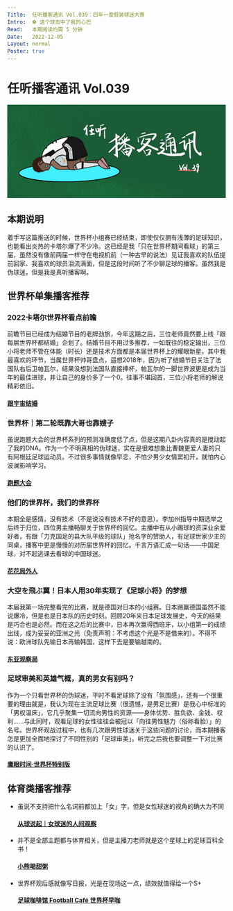 ```yaml
---
Title:  任听播客通讯 Vol.039：四年一度假装球迷大赛
Intro:  ⚽️ 这个球击中了我的心巴
Read:   本期阅读约需 5 分钟
Date:   2022-12-05
Layout: normal
Poster: true
---
```


# 任听播客通讯 Vol.039
![](./img/vol_039_small.png)


## 本期说明
着手写这篇推送的时候，世界杯小组赛已经结束，即使仅仅拥有浅薄的足球知识，也能看出炎热的卡塔尔爆了不少冷。这已经是我「只在世界杯期间看球」的第三届，虽然没有像前两届一样守在电视机前（一种古早的说法）见证我喜欢的队伍提前回家、我喜欢的球员泪流满面，但是这段时间听了不少聊足球的播客。虽然我是伪球迷，但是我是真听播客啊。

## 世界杯单集播客推荐

### 2022卡塔尔世界杯看点前瞻
前瞻节目已经成为结婚节目的老牌劲旅，今年这期之后，三位老师竟然要上线「跟每届世界杯都结婚」企划了。结婚节目不用过多推荐，一如既往的稳定输出，三位小将老师不管在体能（时长）还是技术方面都是本届世界杯上的耀眼新星。其中我最喜欢的环节，当属世界杯帅哥盘点，遥想2018年，因为听了结婚节目关注了法国队右后卫帕瓦尔，结果没想到法国队直接捧杯，帕瓦尔的一脚世界波更是成为当年的最佳进球，并让自己的身价多了一个0。往事不堪回首，三位小将老师的解说精彩依旧。
#### [跟宇宙结婚](http://rss.lizhi.fm/rss/1307862.xml)

### 世界杯｜第二轮既靠大哥也靠嫂子
虽说跑题大会的世界杯系列的预测准确度低了点，但是这期八卦内容真的是搅动起了我的DNA。作为一个不明真相的伪球迷，实在是很难想象比曹魏更爱人妻的只有阿根廷足球运动员。不过很多事情就像早恋，不怕少男少女情窦初开，就怕内心波澜影响学习。
#### [跑题大会](http://www.ximalaya.com/album/14641355.xml)

### 他们的世界杯，我们的世界杯
本期全是感情，没有技术（不是说没有技术不好的意思）。李加州指导中期选举之后终于归位，四位男主播畅聊关于世界杯的回忆。主播中有从小踢球的资深业余爱好者，有跟「力克国足的县大队平级的球队」抢名字的赞助人，有足球世家少主的同桌，播客中更是慢慢的对历届世界杯的回忆。千言万语汇成一句话——中国足球，对不起逃课去看球的中国球迷。
#### [花花局外人](http://www.ximalaya.com/album/20341384.xml)

### 大空を飛ぶ翼！日本人用30年实现了《足球小将》的梦想
本届我第一场完整看完的比赛，就是德国对日本的小组赛。日本踢赢德国虽然不能说爆冷，但是也是日本队的历史时刻。回顾20年来日本足球发展史，今天的结果是巧合也是必然。而在这之后的比赛中，日本再次赢得西班牙，以小组第一的成绩出线，成为妥妥的亚洲之光（免责声明：不考虑这个光是不是借来的）。不得不说：欧洲球队先输日本再输韩国，这样下去是要输越南的。
#### [东亚观察局](https://feed.xyzfm.space/eye-on-east-asia)

### 足球审美和英雄气概，真的男女有别吗？
作为一个只看世界杯的伪球迷，平时不看足球除了没有「氛围感」，还有一个很重要的理由就是，我认为现在主流足球比赛（很遗憾，是男足比赛）是我心中标准的「男权温床」，它几乎聚集一切流向男性的资源——身体优势、胜负欲、金钱、权利……与此同时，观看足球的女性往往会被冠以「向往男性魅力（俗称看脸）」的名号。世界杯观战过程中，也有几次跟男性球迷关于这些问题的讨论，而本期播客怎是更加全面地探讨了不同性别的「足球审美」。听完之后我也要调整一下对比赛的认识了。
#### [鹰眼时间·世界杯特别版](https://feed.xyzfm.space/4cdjkbgjkcrd)


<!-- roam -->
## 体育类播客推荐
* 虽说不支持把什么名词前都加上「女」字，但是女性球迷的视角的确大为不同
  #### [从球说起｜女球迷的人间观察](https://s1.proxy.wavpub.com/beyondfootball.xml)
* 并不是全部主题都与体育相关，但是主播刀老师就是这个星球上的足球百科全书！
  #### [小熊喝甜粥](https://getpodcast.xyz/data/163/2733001.xml)
* 世界杯观后感就像写日报，光是在现场这一点，绩效就值得给一个S+
  #### [足球咖啡馆 Football Café 世界杯早咖](http://www.ximalaya.com/album/39304323.xml)
